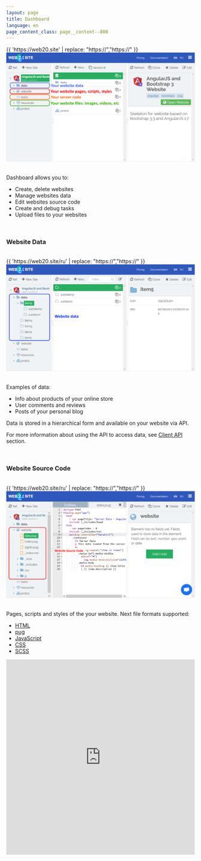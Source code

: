 ```yaml
---
layout: page
title: Dashboard
language: en
page_content_class: page__content--800
---
```


<div class="safari">
    <div class="safari__header">
        <div class="safari__buttons">
            <div class="safari__button safari__button--red"></div>
            <div class="safari__button safari__button--orange"></div>
            <div class="safari__button safari__button--green"></div>
        </div>
        <div class="safari__address_bar">
            <div class="safari__url">{{ 'https://web20.site' | replace: "https://","<span class='safari__url__https'>https://</span>" }}</div>
        </div>
    </div>
    <img class="safari__img" src="/images/docs/dashboard/intro.png" />
</div>

<br>

Dashboard allows you to:
- Create, delete websites
- Manage websites data
- Edit websites source code
- Create and debug tasks
- Upload files to your websites

<br>

### Website Data

<br>

<div class="safari">
    <div class="safari__header">
        <div class="safari__buttons">
            <div class="safari__button safari__button--red"></div>
            <div class="safari__button safari__button--orange"></div>
            <div class="safari__button safari__button--green"></div>
        </div>
        <div class="safari__address_bar">
            <div class="safari__url">{{ 'https://web20.site/ru' | replace: "https://","<span class='safari__url__https'>https://</span>" }}</div>
        </div>
    </div>
    <img class="safari__img" src="/images/docs/dashboard/data.png" />
</div>

<br>

Examples of data:

- Info about products of your online store
- User comments and reviews
- Posts of your personal blog

Data is stored in a hierarchical form and available on your website via API. 

For more information about using the API to access data, see [Client API](/docs/api) section.

<br>

### Website Source Code

<br>

<div class="safari">
    <div class="safari__header">
        <div class="safari__buttons">
            <div class="safari__button safari__button--red"></div>
            <div class="safari__button safari__button--orange"></div>
            <div class="safari__button safari__button--green"></div>
        </div>
        <div class="safari__address_bar">
            <div class="safari__url">{{ 'https://web20.site/ru' | replace: "https://","<span class='safari__url__https'>https://</span>" }}</div>
        </div>
    </div>
    <img class="safari__img" src="/images/docs/dashboard/website.png" />
</div>

<br>

Pages, scripts and styles of the your website. Next file formats supported:

- [HTML](https://wikipedia.org/wiki/HTML)
- [pug](https://pugjs.org)
- [JavaScript](https://wikipedia.org/wiki/JavaScript)
- [CSS](https://wikipedia.org/wiki/CSS)
- [SCSS](https://sass-lang.com/)

<div class="safari">
    <iframe width="100%" height="520" style="margin-bottom: -10px" src="https://www.youtube.com/embed/I0O2h_34jhY?rel=0&amp;showinfo=0" frameborder="0" allow="autoplay; encrypted-media" allowfullscreen></iframe>
</div>